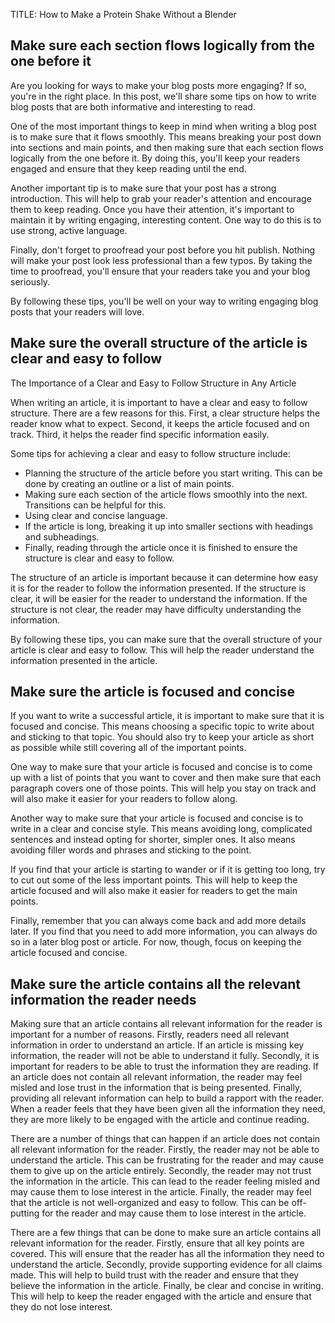 TITLE: How to Make a Protein Shake Without a Blender

## Make sure each section flows logically from the one before it


Are you looking for ways to make your blog posts more engaging? If so, you're in the right place. In this post, we'll share some tips on how to write blog posts that are both informative and interesting to read.

One of the most important things to keep in mind when writing a blog post is to make sure that it flows smoothly. This means breaking your post down into sections and main points, and then making sure that each section flows logically from the one before it. By doing this, you'll keep your readers engaged and ensure that they keep reading until the end.

Another important tip is to make sure that your post has a strong introduction. This will help to grab your reader's attention and encourage them to keep reading. Once you have their attention, it's important to maintain it by writing engaging, interesting content. One way to do this is to use strong, active language.

Finally, don't forget to proofread your post before you hit publish. Nothing will make your post look less professional than a few typos. By taking the time to proofread, you'll ensure that your readers take you and your blog seriously.

By following these tips, you'll be well on your way to writing engaging blog posts that your readers will love.

## Make sure the overall structure of the article is clear and easy to follow

The Importance of a Clear and Easy to Follow Structure in Any Article

When writing an article, it is important to have a clear and easy to follow structure. There are a few reasons for this. First, a clear structure helps the reader know what to expect. Second, it keeps the article focused and on track. Third, it helps the reader find specific information easily.

Some tips for achieving a clear and easy to follow structure include:

- Planning the structure of the article before you start writing. This can be done by creating an outline or a list of main points.
- Making sure each section of the article flows smoothly into the next. Transitions can be helpful for this.
- Using clear and concise language.
- If the article is long, breaking it up into smaller sections with headings and subheadings.
- Finally, reading through the article once it is finished to ensure the structure is clear and easy to follow.

The structure of an article is important because it can determine how easy it is for the reader to follow the information presented. If the structure is clear, it will be easier for the reader to understand the information. If the structure is not clear, the reader may have difficulty understanding the information.

By following these tips, you can make sure that the overall structure of your article is clear and easy to follow. This will help the reader understand the information presented in the article.

## Make sure the article is focused and concise

If you want to write a successful article, it is important to make sure that it is focused and concise. This means choosing a specific topic to write about and sticking to that topic. You should also try to keep your article as short as possible while still covering all of the important points.

One way to make sure that your article is focused and concise is to come up with a list of points that you want to cover and then make sure that each paragraph covers one of those points. This will help you stay on track and will also make it easier for your readers to follow along.

Another way to make sure that your article is focused and concise is to write in a clear and concise style. This means avoiding long, complicated sentences and instead opting for shorter, simpler ones. It also means avoiding filler words and phrases and sticking to the point.

If you find that your article is starting to wander or if it is getting too long, try to cut out some of the less important points. This will help to keep the article focused and will also make it easier for readers to get the main points.

Finally, remember that you can always come back and add more details later. If you find that you need to add more information, you can always do so in a later blog post or article. For now, though, focus on keeping the article focused and concise.

## Make sure the article contains all the relevant information the reader needs


Making sure that an article contains all relevant information for the reader is important for a number of reasons. Firstly, readers need all relevant information in order to understand an article. If an article is missing key information, the reader will not be able to understand it fully. Secondly, it is important for readers to be able to trust the information they are reading. If an article does not contain all relevant information, the reader may feel misled and lose trust in the information that is being presented. Finally, providing all relevant information can help to build a rapport with the reader. When a reader feels that they have been given all the information they need, they are more likely to be engaged with the article and continue reading.

There are a number of things that can happen if an article does not contain all relevant information for the reader. Firstly, the reader may not be able to understand the article. This can be frustrating for the reader and may cause them to give up on the article entirely. Secondly, the reader may not trust the information in the article. This can lead to the reader feeling misled and may cause them to lose interest in the article. Finally, the reader may feel that the article is not well-organized and easy to follow. This can be off-putting for the reader and may cause them to lose interest in the article.

There are a few things that can be done to make sure an article contains all relevant information for the reader. Firstly, ensure that all key points are covered. This will ensure that the reader has all the information they need to understand the article. Secondly, provide supporting evidence for all claims made. This will help to build trust with the reader and ensure that they believe the information in the article. Finally, be clear and concise in writing. This will help to keep the reader engaged with the article and ensure that they do not lose interest.

